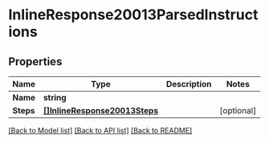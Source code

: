 # InlineResponse20013ParsedInstructions

## Properties

Name | Type | Description | Notes
------------ | ------------- | ------------- | -------------
**Name** | **string** |  | 
**Steps** | [**[]InlineResponse20013Steps**](inline_response_200_13_steps.md) |  | [optional] 

[[Back to Model list]](../README.md#documentation-for-models) [[Back to API list]](../README.md#documentation-for-api-endpoints) [[Back to README]](../README.md)


